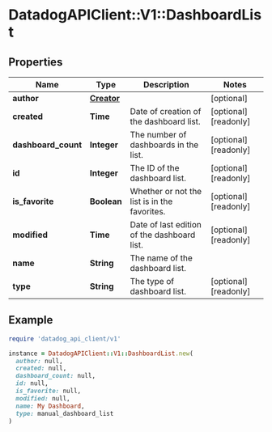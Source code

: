 # DatadogAPIClient::V1::DashboardList

## Properties

| Name | Type | Description | Notes |
| ---- | ---- | ----------- | ----- |
| **author** | [**Creator**](Creator.md) |  | [optional] |
| **created** | **Time** | Date of creation of the dashboard list. | [optional][readonly] |
| **dashboard_count** | **Integer** | The number of dashboards in the list. | [optional][readonly] |
| **id** | **Integer** | The ID of the dashboard list. | [optional][readonly] |
| **is_favorite** | **Boolean** | Whether or not the list is in the favorites. | [optional][readonly] |
| **modified** | **Time** | Date of last edition of the dashboard list. | [optional][readonly] |
| **name** | **String** | The name of the dashboard list. |  |
| **type** | **String** | The type of dashboard list. | [optional][readonly] |

## Example

```ruby
require 'datadog_api_client/v1'

instance = DatadogAPIClient::V1::DashboardList.new(
  author: null,
  created: null,
  dashboard_count: null,
  id: null,
  is_favorite: null,
  modified: null,
  name: My Dashboard,
  type: manual_dashboard_list
)
```

